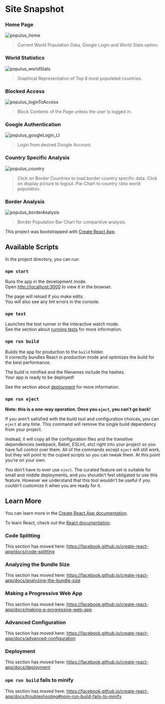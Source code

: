 # Site Snapshot

### Home Page
![populus_home](https://user-images.githubusercontent.com/65038837/95622179-95d0f580-0a90-11eb-9f4d-eac2a42ac1a4.png)
> Current World Population Data, Google Login and World Stats option.

### World Statistics
![populus_worldStats](https://user-images.githubusercontent.com/65038837/95622258-bc8f2c00-0a90-11eb-89d9-0f5207668651.png)
> Graphical Representation of Top 8 most populated countries.

### Blocked Access
![populus_loginToAccess](https://user-images.githubusercontent.com/65038837/95622322-d9c3fa80-0a90-11eb-9357-b26819c5036e.png)
> Block Contents of the Page unless the user is logged in.

### Google Authentication
![populus_googleLogin_LI](https://user-images.githubusercontent.com/65038837/95622726-ad5cae00-0a91-11eb-8ca5-182fdd75fe6d.jpg)
> Login from desired Google Account.

### Country Specific Analysis
![populus_country](https://user-images.githubusercontent.com/65038837/95622505-43440900-0a91-11eb-9196-90187afb6d62.png)
> Click on Border Countries to load border country specific data.
> Click on display picture to logout.
> Pie-Chart to country ratio world population.

### Border Analysis
![populus_borderAnalysis](https://user-images.githubusercontent.com/65038837/95622548-5c4cba00-0a91-11eb-8a66-8d337b2ea057.png)
> Border Population Bar Chart for comparitive analysis. 

This project was bootstrapped with [Create React App](https://github.com/facebook/create-react-app).

## Available Scripts

In the project directory, you can run:

### `npm start`

Runs the app in the development mode.<br />
Open [http://localhost:3000](http://localhost:3000) to view it in the browser.

The page will reload if you make edits.<br />
You will also see any lint errors in the console.

### `npm test`

Launches the test runner in the interactive watch mode.<br />
See the section about [running tests](https://facebook.github.io/create-react-app/docs/running-tests) for more information.

### `npm run build`

Builds the app for production to the `build` folder.<br />
It correctly bundles React in production mode and optimizes the build for the best performance.

The build is minified and the filenames include the hashes.<br />
Your app is ready to be deployed!

See the section about [deployment](https://facebook.github.io/create-react-app/docs/deployment) for more information.

### `npm run eject`

**Note: this is a one-way operation. Once you `eject`, you can’t go back!**

If you aren’t satisfied with the build tool and configuration choices, you can `eject` at any time. This command will remove the single build dependency from your project.

Instead, it will copy all the configuration files and the transitive dependencies (webpack, Babel, ESLint, etc) right into your project so you have full control over them. All of the commands except `eject` will still work, but they will point to the copied scripts so you can tweak them. At this point you’re on your own.

You don’t have to ever use `eject`. The curated feature set is suitable for small and middle deployments, and you shouldn’t feel obligated to use this feature. However we understand that this tool wouldn’t be useful if you couldn’t customize it when you are ready for it.

## Learn More

You can learn more in the [Create React App documentation](https://facebook.github.io/create-react-app/docs/getting-started).

To learn React, check out the [React documentation](https://reactjs.org/).

### Code Splitting

This section has moved here: https://facebook.github.io/create-react-app/docs/code-splitting

### Analyzing the Bundle Size

This section has moved here: https://facebook.github.io/create-react-app/docs/analyzing-the-bundle-size

### Making a Progressive Web App

This section has moved here: https://facebook.github.io/create-react-app/docs/making-a-progressive-web-app

### Advanced Configuration

This section has moved here: https://facebook.github.io/create-react-app/docs/advanced-configuration

### Deployment

This section has moved here: https://facebook.github.io/create-react-app/docs/deployment

### `npm run build` fails to minify

This section has moved here: https://facebook.github.io/create-react-app/docs/troubleshooting#npm-run-build-fails-to-minify
